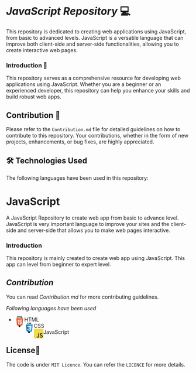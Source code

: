 #  *JavaScript Repository* 💻

This repository is dedicated to creating web applications using JavaScript, from basic to advanced levels. JavaScript is a versatile language that can improve both client-side and server-side functionalities, allowing you to create interactive web pages.

###  Introduction 🤞

This repository serves as a comprehensive resource for developing web applications using JavaScript. Whether you are a beginner or an experienced developer, this repository can help you enhance your skills and build robust web apps.

##  Contribution 🙌

Please refer to the `Contribution.md` file for detailed guidelines on how to contribute to this repository. Your contributions, whether in the form of new projects, enhancements, or bug fixes, are highly appreciated.

## 🛠️ Technologies Used

The following languages have been used in this repository:
# JavaScript

A JavaScript Repository to create web app from basic to advance level. JavaScript is very important language to improve your sites and the client-side and server-side that allows you to make web pages interactive.

### Introduction

This repository is mainly created to create web app using JavaScript. This app can level from beginner to expert level.

## _Contribution_

You can read *Contribution.md* for more contributing guidelines.

*Following languages have been used*

- <img align="left" alt= "HTML5" width="26px" src="https://raw.githubusercontent.com/github/explore/80688e429a7d4ef2fca1e82350fe8e3517d3494d/topics/html/html.png" />   HTML
- <img align="left" alt=  "CSS3" width="26px" src="https://raw.githubusercontent.com/github/explore/80688e429a7d4ef2dca1e82350fe8e3517d3494d/topics/css/css.png" />   CSS
- <img align="left" alt= "JavaScript" width="26px" src="https://raw.githubusercontent.com/github/explore/80688e429a7d4ef2a1e82350fe8e3517d3494d/topics/javascript/javascript.png" />   JavaScript

## License📄 

The code is under `MIT Licence`.
You can refer the `LICENCE` for more details.
